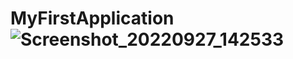 # MyFirstApplication![Screenshot_20220927_142533](https://user-images.githubusercontent.com/113874511/192440055-28ebe734-f6ef-4669-88b5-8292dfcfc225.png)
